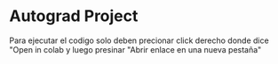 # Autograd Project
Para ejecutar el codigo solo deben precionar click derecho donde dice "Open in colab y luego presinar "Abrir enlace en una nueva pestaña"
